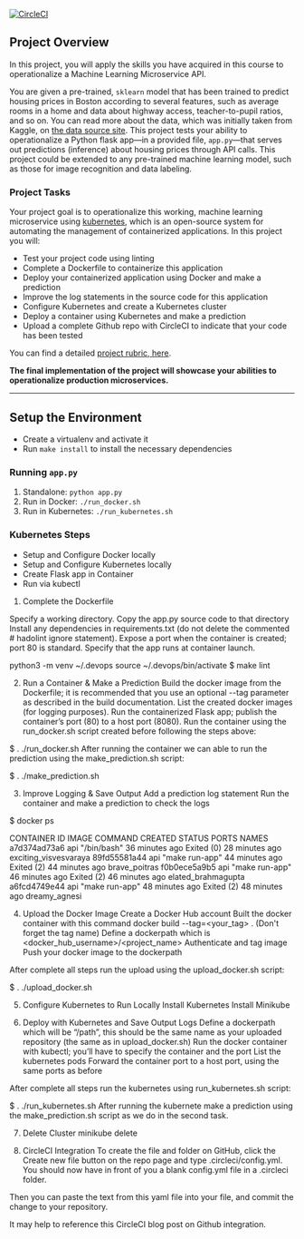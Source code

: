 
[![CircleCI](https://circleci.com/gh/circleci/project-ml-microservice-kubernetes.svg?style=svg&circle-token=68fbbb85f1ff40d764d754a6b5eef52ed4794ece)](https://app.circleci.com/pipelines/github/ahmedadell94/project-ml-microservice-kubernetes?branch=main)

## Project Overview

In this project, you will apply the skills you have acquired in this course to operationalize a Machine Learning Microservice API. 

You are given a pre-trained, `sklearn` model that has been trained to predict housing prices in Boston according to several features, such as average rooms in a home and data about highway access, teacher-to-pupil ratios, and so on. You can read more about the data, which was initially taken from Kaggle, on [the data source site](https://www.kaggle.com/c/boston-housing). This project tests your ability to operationalize a Python flask app—in a provided file, `app.py`—that serves out predictions (inference) about housing prices through API calls. This project could be extended to any pre-trained machine learning model, such as those for image recognition and data labeling.

### Project Tasks

Your project goal is to operationalize this working, machine learning microservice using [kubernetes](https://kubernetes.io/), which is an open-source system for automating the management of containerized applications. In this project you will:
* Test your project code using linting
* Complete a Dockerfile to containerize this application
* Deploy your containerized application using Docker and make a prediction
* Improve the log statements in the source code for this application
* Configure Kubernetes and create a Kubernetes cluster
* Deploy a container using Kubernetes and make a prediction
* Upload a complete Github repo with CircleCI to indicate that your code has been tested

You can find a detailed [project rubric, here](https://review.udacity.com/#!/rubrics/2576/view).

**The final implementation of the project will showcase your abilities to operationalize production microservices.**

---

## Setup the Environment

* Create a virtualenv and activate it
* Run `make install` to install the necessary dependencies

### Running `app.py`

1. Standalone:  `python app.py`
2. Run in Docker:  `./run_docker.sh`
3. Run in Kubernetes:  `./run_kubernetes.sh`

### Kubernetes Steps

* Setup and Configure Docker locally
* Setup and Configure Kubernetes locally
* Create Flask app in Container
* Run via kubectl


1. Complete the Dockerfile

Specify a working directory.
Copy the app.py source code to that directory
Install any dependencies in requirements.txt (do not delete the commented # hadolint ignore statement).
Expose a port when the container is created; port 80 is standard.
Specify that the app runs at container launch.

python3 -m venv ~/.devops
source ~/.devops/bin/activate
$ make lint

2. Run a Container & Make a Prediction
Build the docker image from the Dockerfile; it is recommended that you use an optional --tag parameter as described in the build documentation.
List the created docker images (for logging purposes).
Run the containerized Flask app; publish the container’s port (80) to a host port (8080).
Run the container using the run_docker.sh script created before following the steps above:

$ . ./run_docker.sh 
After running the container  we can able to run the prediction using the make_prediction.sh script:

$ . ./make_prediction.sh 

3. Improve Logging & Save Output
Add a prediction log statement
Run the container and make a prediction to check the logs

$ docker ps

CONTAINER ID   IMAGE     COMMAND          CREATED          STATUS                      PORTS     NAMES
a7d374ad73a6   api       "/bin/bash"      36 minutes ago   Exited (0) 28 minutes ago             exciting_visvesvaraya
89fd55581a44   api       "make run-app"   44 minutes ago   Exited (2) 44 minutes ago             brave_poitras
f0b0ece5a9b5   api       "make run-app"   46 minutes ago   Exited (2) 46 minutes ago             elated_brahmagupta
a6fcd4749e44   api       "make run-app"   48 minutes ago   Exited (2) 48 minutes ago             dreamy_agnesi

4. Upload the Docker Image
Create a Docker Hub account
Built the docker container with this command docker build --tag=<your_tag> . (Don't forget the tag name)
Define a dockerpath which is <docker_hub_username>/<project_name> 
Authenticate and tag image
Push your docker image to the dockerpath

After complete all steps run the upload using the upload_docker.sh script:

$ . ./upload_docker.sh

5. Configure Kubernetes to Run Locally
Install Kubernetes
Install Minikube


6. Deploy with Kubernetes and Save Output Logs
Define a dockerpath which will be “/path”, this should be the same name as your uploaded repository (the same as in upload_docker.sh)
Run the docker container with kubectl; you’ll have to specify the container and the port
List the kubernetes pods
Forward the container port to a host port, using the same ports as before

After complete all steps run the kubernetes using run_kubernetes.sh script:

$ . ./run_kubernetes.sh
After running the kubernete make a prediction using the make_prediction.sh script as we do in the second task.



7. Delete Cluster
   minikube delete

8. CircleCI Integration
To create the file and folder on GitHub, click the Create new file button on the repo page and type .circleci/config.yml. You should now have in front of you a blank config.yml file in a .circleci folder.

Then you can paste the text from this yaml file into your file, and commit the change to your repository.

It may help to reference this CircleCI blog post on Github integration.

